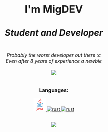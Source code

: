 # <div align="center"><h3>I'm MigDEV<h5>Student and Developer</h5></h3></div>

<div align="center"><center style="font-style: oblique; font-size:110%; font-family:"Times New Roman", Times, serif">Probably the worst developer out there :c</div>  

<div align="center"><center style="font-style: oblique; font-size:110%; font-family:"Times New Roman", Times, serif">Even after 8 years of experience a newbie</div>  

<br/>  

<div align="center"><img src="https://github-readme-stats.vercel.app/api?username=MigDEV-Weeb&show_icons=true&count_private=true&hide_border=true" align="center" /></div>  

<br/>  

<h3 align="center">Languages:</h3>
<p align="center"> <a href="https://openjdk.java.net/" target="_blank"> <img src="https://raw.githubusercontent.com/devicons/devicon/master/icons/java/java-original-wordmark.svg" alt="java" width="40" height="40"/> </a> <a href="https://isocpp.org/" target="_blank"> <img src="https://upload.wikimedia.org/wikipedia/commons/thumb/1/18/ISO_C%2B%2B_Logo.svg/1200px-ISO_C%2B%2B_Logo.svg.png" alt="rust" width="35" height="40"/> </a>  <a href="https://www.rust-lang.org/" target="_blank"> <img src="https://upload.wikimedia.org/wikipedia/commons/thumb/d/d5/Rust_programming_language_black_logo.svg/2048px-Rust_programming_language_black_logo.svg.png" alt="rust" width="40" height="40"/> </a> </p>

<br/>  

<div align="center">
<img src="https://komarev.com/ghpvc/?username=MigDEV-Weeb&&style=flat-square" align="center" />
</div>  
  



